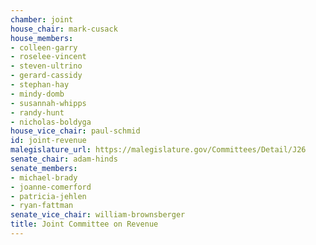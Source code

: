 ```yaml
---
chamber: joint
house_chair: mark-cusack
house_members:
- colleen-garry
- roselee-vincent
- steven-ultrino
- gerard-cassidy
- stephan-hay
- mindy-domb
- susannah-whipps
- randy-hunt
- nicholas-boldyga
house_vice_chair: paul-schmid
id: joint-revenue
malegislature_url: https://malegislature.gov/Committees/Detail/J26
senate_chair: adam-hinds
senate_members:
- michael-brady
- joanne-comerford
- patricia-jehlen
- ryan-fattman
senate_vice_chair: william-brownsberger
title: Joint Committee on Revenue
---
```

